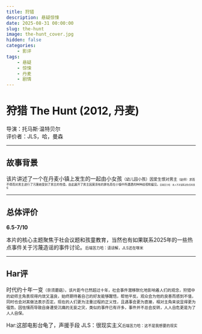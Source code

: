 ```yaml
---
title: 狩猎
description: 悬疑惊悚
date: 2025-08-31 00:00:00
slug: the-hunt
image: the-hunt_cover.jpg
hidden: false
categories:
    - 影评
tags:
    - 悬疑
    - 惊悚
    - 丹麦
    - 剧情
---
```


# **狩猎 The Hunt (2012, 丹麦)**
导演：托马斯·温特贝尔  
评价者：JLS，哈，曼森  

***

## **故事背景**  

该片讲述了一个在丹麦小镇上发生的一起由小女孩<span style="font-size:0.75em">（幼儿园小孩）<span>因爱生恨对男主<span style="font-size:0.75em">（幼师）<span>求而不得而对男主进行了污蔑她受到了男主的性侵。由此展开了男主因莫须有的罪名而在小镇中所遭遇的种种歧视和偏见。<span style="font-size:0.7em;color:grat">后端苦力哈：本人不对该陈述负任何责任<span>  
***
## **总体评价**
**6.5-7/10**  

本片的核心主题聚焦于社会议题和孩童教育，当然也有如果联系2025年的一些热点事件关于污蔑造谣的事件讨论。<span style="font-size:0.7em;color:grat">后端苦力哈：请谅解，JLS还在啄米<span>   

***  

## **Har评**

时代约十年一变<span style="font-size:0.75em">（奈须蘑菇）<span>。该片距今已然超过十年，社会事件潜移默化地影响着人们的观念，狩猎中的幼师主角表现得内敛又温良，始终期待着自己的好友能够醒悟，帮他平反。观众会为他的良善而感到不值，同时也会对其做法表示否定。现在的人们更为注重过程的正义性，且遇事会更为直接，相对主角来说显得更为强势。因怯懦而导致自身遭受沉痛的无妄之灾，类似的事件已有许多，事件并不总会反转，人人自危更是为了人人自保。

Har:这部电影台龟了，声援手段
JLS：很现实主义<span style="font-size:0.7em;color:grat">后端苦力哈：这不是我想要的现实<span>